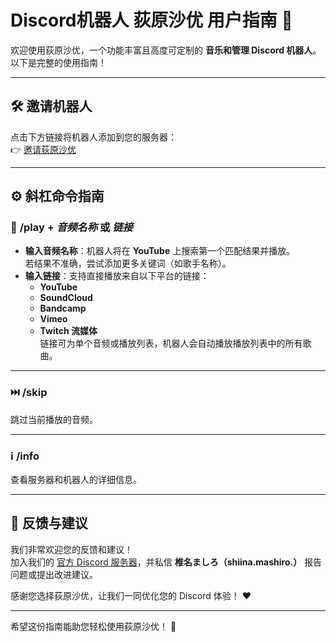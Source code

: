 # Discord机器人 荻原沙优 用户指南 🌟

欢迎使用荻原沙优，一个功能丰富且高度可定制的 **音乐和管理 Discord 机器人**。以下是完整的使用指南！

---

## 🛠 **邀请机器人**
点击下方链接将机器人添加到您的服务器：  
👉 [邀请荻原沙优](https://discord.com/oauth2/authorize?client_id=1240521816582262845&permissions=8&integration_type=0&scope=bot)

---

## ⚙️ **斜杠命令指南**
### 🎵 **/play** + _音频名称_ 或 _链接_
- **输入音频名称**：机器人将在 **YouTube** 上搜索第一个匹配结果并播放。  
  若结果不准确，尝试添加更多关键词（如歌手名称）。  
- **输入链接**：支持直接播放来自以下平台的链接：  
  - **YouTube**
  - **SoundCloud**
  - **Bandcamp**
  - **Vimeo**
  - **Twitch 流媒体**  
  链接可为单个音频或播放列表，机器人会自动播放播放列表中的所有歌曲。

---

### ⏭️ **/skip**
跳过当前播放的音频。

---

### ℹ️ **/info**
查看服务器和机器人的详细信息。

---

## 💬 **反馈与建议**
我们非常欢迎您的反馈和建议！  
加入我们的 [官方 Discord 服务器](https://discord.gg/67vMVwTNuG)，并私信 **椎名ましろ（shiina.mashiro.）** 报告问题或提出改进建议。  

感谢您选择荻原沙优，让我们一同优化您的 Discord 体验！ ❤️

--- 
希望这份指南能助您轻松使用荻原沙优！ 🎉
